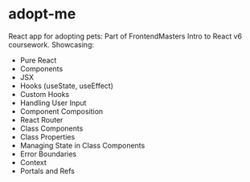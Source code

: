 # adopt-me

React app for adopting pets: Part of FrontendMasters Intro to React v6 coursework.
Showcasing:

- Pure React
- Components
- JSX
- Hooks (useState, useEffect)
- Custom Hooks
- Handling User Input
- Component Composition
- React Router
- Class Components
- Class Properties
- Managing State in Class Components
- Error Boundaries
- Context
- Portals and Refs
